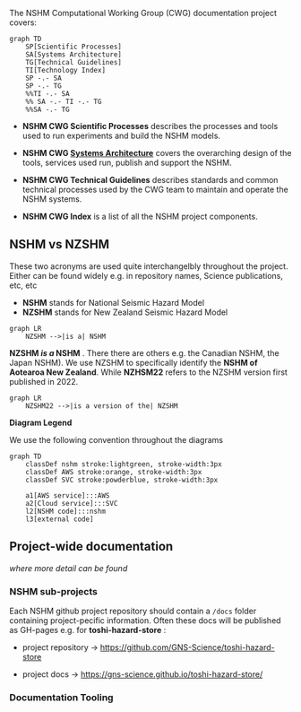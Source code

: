 
The NSHM Computational Working Group (CWG) documentation project covers:

```mermaid
graph TD
    SP[Scientific Processes]
    SA[Systems Architecture]
    TG[Technical Guidelines]
    TI[Technology Index]
    SP -.- SA
    SP -.- TG
    %%TI -.- SA
    %% SA -.- TI -.- TG
    %%SA -.- TG
```

 - **NSHM CWG Scientific Processes** describes the processes and tools used to run experiments and build the NSHM models.

 - **NSHM CWG [Systems Architecture](./architecture/intro.md)** covers the overarching design of the tools, services used run, publish and support the NSHM.

 - **NSHM CWG Technical Guidelines** describes standards and common technical processes used by the CWG team to maintain and operate the NSHM systems. 

 - **NSHM CWG Index** is a list of all the NSHM project components.


## NSHM vs NZSHM

These two acronyms are used quite interchangelbly throughout the project. Either can be found widely e.g. in repository names, Science publications, etc, etc

 - **NSHM** stands for National Seismic Hazard Model
 - **NZSHM** stands for New Zealand Seismic Hazard Model

```mermaid
graph LR
    NZSHM -->|is a| NSHM 
```
**NZSHM _is a_ NSHM** . There there are others e.g. the Canadian NSHM, the Japan NSHM). We use NZSHM to specifically identify the **NSHM of Aotearoa New Zealand**. While **NZHSM22** refers to the NZSHM version first published in 2022.

```mermaid
graph LR
    NZSHM22 -->|is a version of the| NZSHM
```
**Diagram Legend**

We use the following convention throughout the diagrams 

```mermaid
graph TD
    classDef nshm stroke:lightgreen, stroke-width:3px
    classDef AWS stroke:orange, stroke-width:3px
    classDef SVC stroke:powderblue, stroke-width:3px

    a1[AWS service]:::AWS
    a2[Cloud service]:::SVC
    l2[NSHM code]:::nshm
    l3[external code]
```

## Project-wide documentation
_where more detail can be found_

### NSHM sub-projects

Each NSHM github project repository should contain a `/docs` folder containing project-pecific information. Often these docs will be published as GH-pages e.g. for **toshi-hazard-store** :

 - project repository -> https://github.com/GNS-Science/toshi-hazard-store

 - project docs -> https://gns-science.github.io/toshi-hazard-store/


### Documentation Tooling